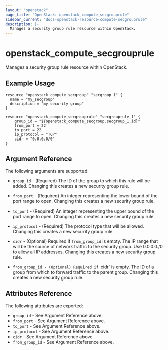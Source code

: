 ```yaml
---
layout: "openstack"
page_title: "OpenStack: openstack_compute_secgrouprule"
sidebar_current: "docs-openstack-resource-compute-secgrouprule"
description: |-
  Manages a security group rule resource within OpenStack.
---
```


# openstack\_compute\_secgrouprule

Manages a security group rule resource within OpenStack.

## Example Usage

```
resource "openstack_compute_secgroup" "secgroup_1" {
  name = "my_secgroup"
  description = "my security group"
}

resource "openstack_compute_secgrouprule" "secgrouprule_1" {
    group_id = "${openstack_compute_secgroup.secgroup_1.id}"
    from_port = 22
    to_port = 22
    ip_protocol = "TCP"
    cidr = "0.0.0.0/0"
}
```

## Argument Reference

The following arguments are supported:

* `group_id` - (Required) The ID of the group to which this rule will be added.
    Changing this creates a new security group rule.

* `from_port` - (Required) An integer representing the lower bound of the port
    range to open. Changing this creates a new security group rule.

* `to_port` - (Required) An integer representing the upper bound of the port
    range to open. Changing this creates a new security group rule.

* `ip_protocol` - (Required) The protocol type that will be allowed. Changing
    this creates a new security group rule.

* `cidr` - (Optional) Required if `from_group_id` is empty. The IP range that
    will be the source of network traffic to the security group. Use 0.0.0.0./0
    to allow all IP addresses. Changing this creates a new security group rule.

* `from_group_id - (Optional) Required if `cidr` is empty. The ID of a group
    from which to forward traffic to the parent group. Changing
    this creates a new security group rule.

## Attributes Reference

The following attributes are exported:

* `group_id` - See Argument Reference above.
* `from_port` - See Argument Reference above.
* `to_port` - See Argument Reference above.
* `ip_protocol` - See Argument Reference above.
* `cidr` - See Argument Reference above.
* `from_group_id` - See Argument Reference above.
